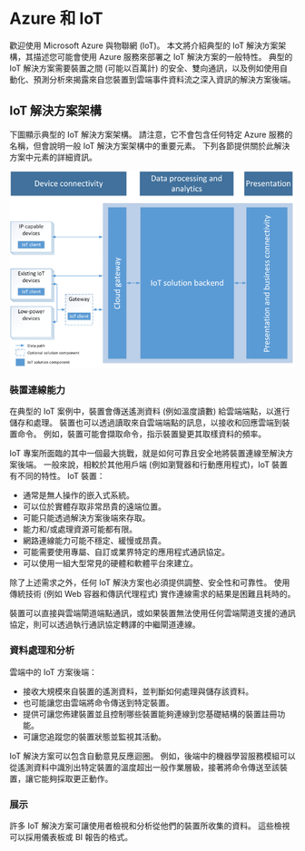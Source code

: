 # Azure 和 IoT

歡迎使用 Microsoft Azure 與物聯網 (IoT)。 本文將介紹典型的 IoT 解決方案架構，其描述您可能會使用 Azure 服務來部署之 IoT 解決方案的一般特性。 典型的 IoT 解決方案需要裝置之間 (可能以百萬計) 的安全、雙向通訊，以及例如使用自動化、預測分析來揭露來自您裝置到雲端事件資料流之深入資訊的解決方案後端。

## IoT 解決方案架構

下圖顯示典型的 IoT 解決方案架構。 請注意，它不會包含任何特定 Azure 服務的名稱，但會說明一般 IoT 解決方案架構中的重要元素。 下列各節提供關於此解決方案中元素的詳細資訊。

![IoT 解決方案架構][img-solution-architecture]

### 裝置連線能力

在典型的 IoT 案例中，裝置會傳送遙測資料 (例如溫度讀數) 給雲端端點，以進行儲存和處理。 裝置也可以透過讀取來自雲端端點的訊息，以接收和回應雲端到裝置命令。 例如，裝置可能會擷取命令，指示裝置變更其取樣資料的頻率。

IoT 專案所面臨的其中一個最大挑戰，就是如何可靠且安全地將裝置連線至解決方案後端。 一般來說，相較於其他用戶端 (例如瀏覽器和行動應用程式)，IoT 裝置有不同的特性。 IoT 裝置：

- 通常是無人操作的嵌入式系統。
- 可以位於實體存取非常昂貴的遠端位置。
- 可能只能透過解決方案後端來存取。
- 能力和/或處理資源可能都有限。
- 網路連線能力可能不穩定、緩慢或昂貴。
- 可能需要使用專屬、自訂或業界特定的應用程式通訊協定。
- 可以使用一組大型常見的硬體和軟體平台來建立。

除了上述需求之外，任何 IoT 解決方案也必須提供調整、安全性和可靠性。 使用傳統技術 (例如 Web 容器和傳訊代理程式) 實作連線需求的結果是困難且耗時的。

裝置可以直接與雲端閘道端點通訊，或如果裝置無法使用任何雲端閘道支援的通訊協定，則可以透過執行通訊協定轉譯的中繼閘道連線。

### 資料處理和分析

雲端中的 IoT 方案後端：

- 接收大規模來自裝置的遙測資料，並判斷如何處理與儲存該資料。 
- 也可能讓您由雲端將命令傳送到特定裝置。
- 提供可讓您佈建裝置並且控制哪些裝置能夠連線到您基礎結構的裝置註冊功能。
- 可讓您追蹤您的裝置狀態並監視其活動。

IoT 解決方案可以包含自動意見反應迴圈。 例如，後端中的機器學習服務模組可以從遙測資料中識別出特定裝置的溫度超出一般作業層級，接著將命令傳送至該裝置，讓它能夠採取更正動作。

### 展示

許多 IoT 解決方案可讓使用者檢視和分析從他們的裝置所收集的資料。 這些檢視可以採用儀表板或 BI 報告的格式。

[img-solution-architecture]: ./media/iot-azure-and-iot/iot-reference-architecture.png

[lnk-machinelearning]: http://azure.microsoft.com/services/machine-learning/
[Azure IoT Suite]: http://azure.microsoft.com/solutions/iot

